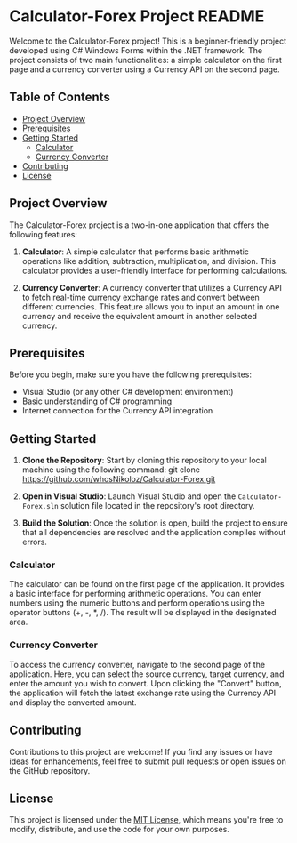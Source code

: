 # Calculator-Forex Project README

Welcome to the Calculator-Forex project! This is a beginner-friendly project developed using C# Windows Forms within the .NET framework. The project consists of two main functionalities: a simple calculator on the first page and a currency converter using a Currency API on the second page.

## Table of Contents

- [Project Overview](#project-overview)
- [Prerequisites](#prerequisites)
- [Getting Started](#getting-started)
  - [Calculator](#calculator)
  - [Currency Converter](#currency-converter)
- [Contributing](#contributing)
- [License](#license)

## Project Overview

The Calculator-Forex project is a two-in-one application that offers the following features:

1. **Calculator**: A simple calculator that performs basic arithmetic operations like addition, subtraction, multiplication, and division. This calculator provides a user-friendly interface for performing calculations.

2. **Currency Converter**: A currency converter that utilizes a Currency API to fetch real-time currency exchange rates and convert between different currencies. This feature allows you to input an amount in one currency and receive the equivalent amount in another selected currency.

## Prerequisites

Before you begin, make sure you have the following prerequisites:

- Visual Studio (or any other C# development environment)
- Basic understanding of C# programming
- Internet connection for the Currency API integration

## Getting Started

1. **Clone the Repository**: Start by cloning this repository to your local machine using the following command: git clone https://github.com/whosNikoloz/Calculator-Forex.git
 
2. **Open in Visual Studio**: Launch Visual Studio and open the `Calculator-Forex.sln` solution file located in the repository's root directory.

3. **Build the Solution**: Once the solution is open, build the project to ensure that all dependencies are resolved and the application compiles without errors.

### Calculator

The calculator can be found on the first page of the application. It provides a basic interface for performing arithmetic operations. You can enter numbers using the numeric buttons and perform operations using the operator buttons (+, -, *, /). The result will be displayed in the designated area.

### Currency Converter

To access the currency converter, navigate to the second page of the application. Here, you can select the source currency, target currency, and enter the amount you wish to convert. Upon clicking the "Convert" button, the application will fetch the latest exchange rate using the Currency API and display the converted amount.

## Contributing

Contributions to this project are welcome! If you find any issues or have ideas for enhancements, feel free to submit pull requests or open issues on the GitHub repository.

## License

This project is licensed under the [MIT License](LICENSE), which means you're free to modify, distribute, and use the code for your own purposes.
  
